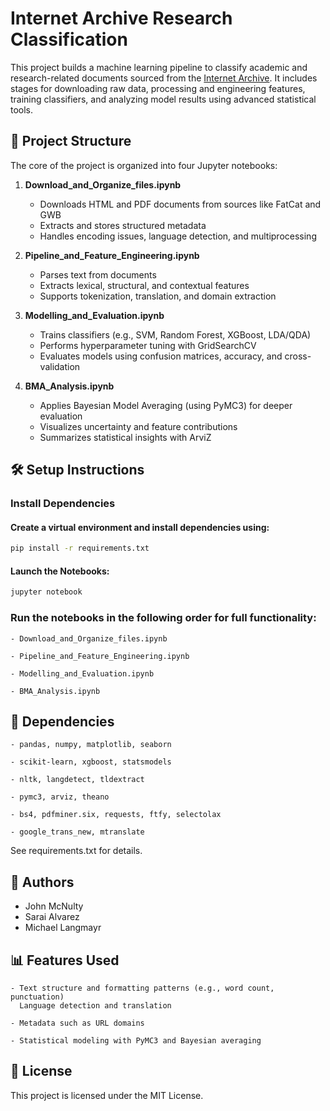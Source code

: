 # Internet Archive Research Classification

This project builds a machine learning pipeline to classify academic and research-related documents sourced from the [Internet Archive](https://archive.org/). It includes stages for downloading raw data, processing and engineering features, training classifiers, and analyzing model results using advanced statistical tools.

## 📂 Project Structure

The core of the project is organized into four Jupyter notebooks:

1. **Download_and_Organize_files.ipynb**
   - Downloads HTML and PDF documents from sources like FatCat and GWB
   - Extracts and stores structured metadata
   - Handles encoding issues, language detection, and multiprocessing

2. **Pipeline_and_Feature_Engineering.ipynb**
   - Parses text from documents
   - Extracts lexical, structural, and contextual features
   - Supports tokenization, translation, and domain extraction

3. **Modelling_and_Evaluation.ipynb**
   - Trains classifiers (e.g., SVM, Random Forest, XGBoost, LDA/QDA)
   - Performs hyperparameter tuning with GridSearchCV
   - Evaluates models using confusion matrices, accuracy, and cross-validation

4. **BMA_Analysis.ipynb**
   - Applies Bayesian Model Averaging (using PyMC3) for deeper evaluation
   - Visualizes uncertainty and feature contributions
   - Summarizes statistical insights with ArviZ

## 🛠️ Setup Instructions

### Install Dependencies

#### Create a virtual environment and install dependencies using:

```bash
pip install -r requirements.txt
```

#### Launch the Notebooks:
```bash
jupyter notebook
```

### Run the notebooks in the following order for full functionality:

    - Download_and_Organize_files.ipynb

    - Pipeline_and_Feature_Engineering.ipynb

    - Modelling_and_Evaluation.ipynb

    - BMA_Analysis.ipynb

## 📌 Dependencies

    - pandas, numpy, matplotlib, seaborn

    - scikit-learn, xgboost, statsmodels

    - nltk, langdetect, tldextract

    - pymc3, arviz, theano
    
    - bs4, pdfminer.six, requests, ftfy, selectolax
    
    - google_trans_new, mtranslate

See requirements.txt for details.

## 👥 Authors
   - John McNulty
   - Sarai Alvarez
   - Michael Langmayr

## 📊 Features Used

    - Text structure and formatting patterns (e.g., word count, punctuation)
      Language detection and translation

    - Metadata such as URL domains

    - Statistical modeling with PyMC3 and Bayesian averaging

## 📘 License

This project is licensed under the MIT License.

